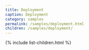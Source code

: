 ```yaml
---
title: Deployment
caption: Deployment 
category: samples
permalink: /samples/deployment.html
children: /samples/deployment/
---
```


{% include list-children.html %}

